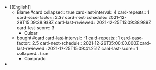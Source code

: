 - [[English]]
	- Blame #card
	  collapsed:: true
	  card-last-interval:: 4
	  card-repeats:: 1
	  card-ease-factor:: 2.36
	  card-next-schedule:: 2021-12-29T15:09:38.988Z
	  card-last-reviewed:: 2021-12-25T15:09:38.989Z
	  card-last-score:: 3
		- Culpar
	- bought #card
	  card-last-interval:: -1
	  card-repeats:: 1
	  card-ease-factor:: 2.5
	  card-next-schedule:: 2021-12-26T05:00:00.000Z
	  card-last-reviewed:: 2021-12-25T15:09:41.251Z
	  card-last-score:: 1
	  collapsed:: true
		- Comprado
-